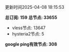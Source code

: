 更新时间2025-04-08 18:15:53

**总订阅: 159**
**总节点: 33655**
- vless节点: 13647
- hysteria2节点: 5

**google ping有效节点: 308**
